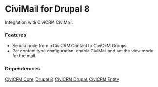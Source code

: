 # CiviMail for Drupal 8

Integration with CiviCRM CiviMail.

### Features

- Send a node from a CiviCRM Contact to CiviCRM Groups.
- Per content type configuration: enable CiviMail and set the view mode for the mail.

### Dependencies

[CiviCRM Core](https://github.com/civicrm/civicrm-core), [Drupal 8](https://github.com/drupal/drupal), [CiviCRM Drupal](https://github.com/civicrm/civicrm-drupal), [CiviCRM Entity](https://drupal.org/project/civicrm_entity)

